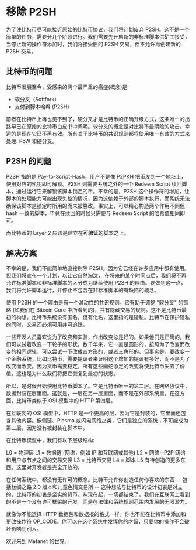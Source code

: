 # 移除 P2SH

为了使比特币尽可能接近原始的比特币协议，我们将计划废弃 P2SH。这不是一个简单的任务，需要分几个阶段进行。我们需要先开启新的非标准脚本供矿工接受，当停止新的操作符添加时，我们将接受旧的 P2SH 交易，但不允许再创建新的 P2SH 交易。

## 比特币的问题

比特币发展至今，受感染的两个最严重的癌症(概念)是:

* 软分叉（Softfork）
* 支付到脚本哈希 (P2SH)

前者在比特币上再也见不到了，硬分叉才是比特币的正确升级方式，这条唯一的出路早已在原始的比特币白皮书中阐明。软分叉的概念是对比特币最阴险的攻击。幸运的是现在它已不再有效。所有关于比特币的共识规则都将使用唯一有效的方式来处理: PoW 和硬分叉。

## P2SH 的问题

P2SH 指的是 Pay-to-Script-Hash，用户不是像 P2PKH 把币发到一个地址上，使用对应的私钥即可解锁。P2SH 则需要系统之外的一个 Redeem Script 续回脚本，通过运行它来解锁该脚本锁定的币。不幸的是，P2SH 这个操作符的增加，让脚本的处理能力可能出现失控的情况，因为这依赖于外部的脚本执行，而系统无法确保该脚本是锁定时所用的而未被篡改。事实上，可以精心构造两个作用不同但 hash 一致的脚本，毕竟在续回的时候只需要与 Redeem Script 的哈希值相同即可。

而比特币的 Layer 2 应该是建立在**可验证**的脚本之上。

## 解决方案

不幸的是，我们不能简单地直接剔除 P2SH。因为它已经在许多应用中都有使用。但我们将宣布一个计划，以让它自然淘汰，
在将来的某个时间点后，我们将不再允许标准脚本和非标准脚本的区分成为继续使用 P2SH 的理由。要做到这一点，我们将允许脚本运行，并停止不包含在非标准脚本的有缺陷的概念。

使用 P2SH 的一个理由是有一个滑动性的共识规则。它有助于调整 "软分叉" 的策略 (如我们在 Bitcoin Core 中所看到的)，并有隐藏交易的规则。这不是比特币最初的构想。比特币系统没有匿名，但有化名，这里指的是隐私。比特币在保护隐私的同时，交易还必须可用并可追踪。

一些开发人员喜欢说为了改变和实验，作出改变总是好的。如果他们是正确的，我们可以试着改变一下轮子的形状。数千年来，它一直是圆形的，按照为了改变而改变的相同逻辑，可以尝试一下改成四方形的，或者三角形的。但事实是，要改变一个金融系统，比如比特币，需要提议者来证明这个增加的提议有多好，而不是为了改变而改变。因为货币需要稳定，所有这些画蛇添足的改变将使比特币失去了价值，这也是为什么我们将把它恢复到最初的状态。

所以，是时候开始使用比特币脚本了。它是比特币唯一的第二层。在网络协议中，数据封装在层里面。这就是，一层在另一层里面，而不是在外部系统里。在这方面，比特币类似于 OSI 模型中的 HTTP 第四层。

在互联网的 OSI 模型中，HTTP 是一个更高的层，因为它是封装的，它里面还包含其他内容。像侧链、Plasma 或闪电网络之类，它们是独立的系统；不可能成为第二层，因为没有被封装在脚本中。

在比特币模型中，我们有以下层级结构:

L0 = 物理层
L1 = 数据链 (网络，例如 IP 和互联网或其他) 
L2 = 网络--P2P 网络和用户与节点之间的交易交换
L3 = 比特币交易
L4 = 脚本
L5 有待创造的更多东西。这里对开发者是完全开放的。

在任何系统中，都没有无许可的概念。比特币允许你创造任何你喜欢的东西 -- 包括丝绸之路 2.0 版本和儿童色情交易所 -- 这种想法与比特币的设计初衷是对立的，比特币的初衷是坚实的货币。从现在起，一切都结束了。我们在互联网上看到的不是一个没有许可框架的开发，而是在法律和系统规则范围内发展的无限潜力。

就像你不能选择 HTTP 数据包和数据报的格式一样，你也不能在比特币中添加和更改操作符 OP_CODE。你可以在这个系统中发挥你的才智，只要你的操作不会破坏影响到别人。

欢迎来到 Metanet 的世界。
